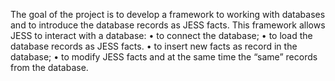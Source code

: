 The goal of the project is to develop a framework to working with databases and to introduce the database records as JESS facts. This framework allows JESS to interact with a database:
•	to connect the database;
•	to load the database records as JESS facts.
•	to insert new facts as record in the database;
•	to modify JESS facts and at the same time the “same” records from the database.